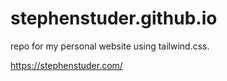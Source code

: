 # stephenstuder.github.io
repo for my personal website using tailwind.css. 

https://stephenstuder.com/

